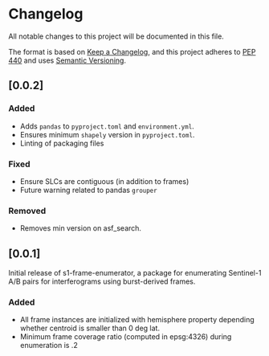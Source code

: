 # Changelog

All notable changes to this project will be documented in this file.

The format is based on [Keep a Changelog](https://keepachangelog.com/en/1.0.0/),
and this project adheres to [PEP 440](https://www.python.org/dev/peps/pep-0440/)
and uses [Semantic Versioning](https://semver.org/spec/v2.0.0.html).


## [0.0.2]

### Added
* Adds `pandas` to `pyproject.toml` and `environment.yml`. 
* Ensures minimum `shapely` version in `pyproject.toml`.
* Linting of packaging files

### Fixed
* Ensure SLCs are contiguous (in addition to frames)
* Future warning related to pandas `grouper`

### Removed
* Removes min version on asf_search. 

## [0.0.1]

Initial release of s1-frame-enumerator, a package for enumerating Sentinel-1 A/B pairs
for interferograms using burst-derived frames.

### Added
* All frame instances are initialized with hemisphere property depending whether centroid is smaller than 0 deg lat.
* Minimum frame coverage ratio (computed in epsg:4326) during enumeration is .2
